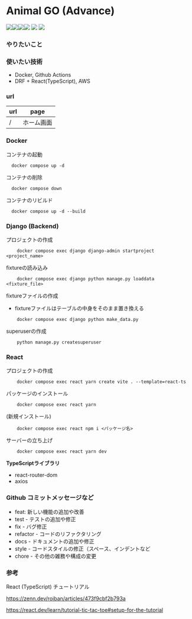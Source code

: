 # Animal GO (Advance)

<!-- ![](https://github.com/tf63/type_django/actions/workflows/django.yml/badge.svg) -->
<img src="https://img.shields.io/badge/-Django-092E20.svg?logo=django&style=flat"><img src="https://img.shields.io/badge/-React-555.svg?logo=react&style=flat"><img src="https://img.shields.io/badge/-Docker-EEE.svg?logo=docker&style=flat"><img src="https://img.shields.io/badge/-Amazon%20AWS-232F3E.svg?logo=amazon-aws&style=flat">
![](https://img.shields.io/github/repo-size/tf63/kawakera_advance)
![](https://img.shields.io/github/languages/code-size/tf63/kawakera_advance)

### やりたいこと

### 使いたい技術
- Docker, Github Actions
- DRF + React(TypeScript), AWS

### url
| url | page |
| - | - |
| / | ホーム画面 |

### Docker
コンテナの起動
```
  docker compose up -d
```

コンテナの削除
```
  docker compose down
```

コンテナのリビルド
```
  docker compose up -d --build
```

### Django (Backend)

プロジェクトの作成
```
    docker compose exec django django-admin startproject <project_name>
```

fixtureの読み込み
```
    docker compose exec django python manage.py loaddata <fixture_file>
```

fixtureファイルの作成
- fixtureファイルはテーブルの中身をそのまま置き換える
```
	docker compose exec django python make_data.py
```

superuserの作成
```
    python manage.py createsuperuser
```

### React

プロジェクトの作成

```
    docker compose exec react yarn create vite . --template=react-ts
```

パッケージのインストール

```
    docker compose exec react yarn
```

(新規インストール)

```
    docker compose exec react npm i <パッケージ名>
```

サーバーの立ち上げ

```
    docker compose exec react yarn dev
```

**TypeScriptライブラリ**
- react-router-dom
- axios

### Github コミットメッセージなど
- feat: 新しい機能の追加や改善
- test - テストの追加や修正
- fix - バグ修正
- refactor - コードのリファクタリング
- docs - ドキュメントの追加や修正
- style - コードスタイルの修正（スペース、インデントなど
- chore - その他の雑務や構成の変更

### 参考
React (TypeScript) チュートリアル

https://zenn.dev/roiban/articles/473f9cbf2b793a

https://react.dev/learn/tutorial-tic-tac-toe#setup-for-the-tutorial
